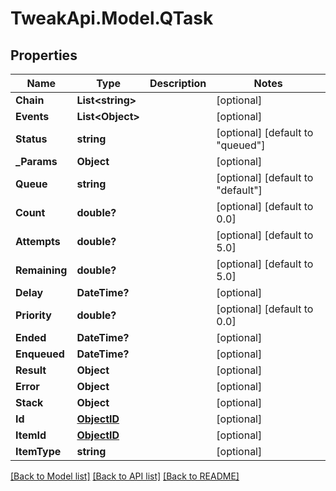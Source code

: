 # TweakApi.Model.QTask
## Properties

Name | Type | Description | Notes
------------ | ------------- | ------------- | -------------
**Chain** | **List&lt;string&gt;** |  | [optional] 
**Events** | **List&lt;Object&gt;** |  | [optional] 
**Status** | **string** |  | [optional] [default to "queued"]
**_Params** | **Object** |  | [optional] 
**Queue** | **string** |  | [optional] [default to "default"]
**Count** | **double?** |  | [optional] [default to 0.0]
**Attempts** | **double?** |  | [optional] [default to 5.0]
**Remaining** | **double?** |  | [optional] [default to 5.0]
**Delay** | **DateTime?** |  | [optional] 
**Priority** | **double?** |  | [optional] [default to 0.0]
**Ended** | **DateTime?** |  | [optional] 
**Enqueued** | **DateTime?** |  | [optional] 
**Result** | **Object** |  | [optional] 
**Error** | **Object** |  | [optional] 
**Stack** | **Object** |  | [optional] 
**Id** | [**ObjectID**](ObjectID.md) |  | [optional] 
**ItemId** | [**ObjectID**](ObjectID.md) |  | [optional] 
**ItemType** | **string** |  | [optional] 

[[Back to Model list]](../README.md#documentation-for-models) [[Back to API list]](../README.md#documentation-for-api-endpoints) [[Back to README]](../README.md)

